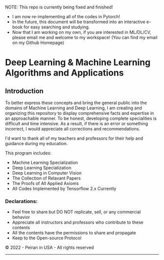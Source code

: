 NOTE: This repo is currently being fixed and finished!
- I am now re-implementing all of the codes in Pytorch!
- In the future, this document will be transformed into an interactive e-book for easy searching and studying.
- Now that I am working on my own, if you are interested in ML/DL/CV, please email me and welcome to my workspace! (You can find my email 
on my Github Homepage)

# Deep Learning & Machine Learning Algorithms and Applications

## Introduction
To better express these concepts and bring the general public into the domains of Machine Learning and Deep Learning, 
I am creating and organizing this repository to display comprehensive facts and expertise in an approachable manner. 
To be honest, developing complete specialities is difficult and time intensive. 
As a result, if there is an error or something incorrect, I would appreciate all corrections and recommendations.

I'd want to thank all of my teachers and professors for their help and guidance during my education.

This program includes:
  - Machine Learning Specialization
  - Deep Learning Specialization 
  - Deep Learning in Computer Vision
  - The Collection of Relavant Papers
  - The Proofs of All Applied Axioms
  - All Codes Implemented by Tensorflow 2.x Currently

  

### Declarations:
- Feel free to share but DO NOT replicate, sell, or any commercial behavior
- Appreciate all instructors and professors who contribute to these contents
- All the contents have the permissions to share and propagate
- Keep to the Open-source Protocol

© 2022 - Peiran in USA - All rights reserved 

---

